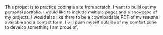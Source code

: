 This project is to practice coding a site from scratch. I want to build out my personal portfolio. I would like to include multiple pages and a showcase of my projects. I would also like there to be a downloadable PDF of my resume available and a contact form.
I will push myself outside of my comfort zone to develop something I am proud of.